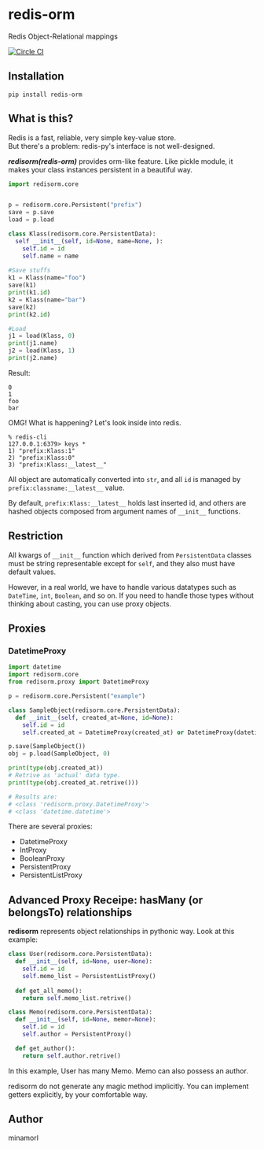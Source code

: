# redis-orm
Redis Object-Relational mappings

[![Circle CI](https://circleci.com/gh/minamorl/redis-orm.svg?style=svg)](https://circleci.com/gh/minamorl/redis-orm)

## Installation

```
pip install redis-orm
```

## What is this?

Redis is a fast, reliable, very simple key-value store.  
But there's a problem: redis-py's interface is not well-designed.

***redisorm(redis-orm)*** provides orm-like feature. Like pickle module, it makes your class instances persistent in a beautiful way.

```python
import redisorm.core


p = redisorm.core.Persistent("prefix")
save = p.save
load = p.load

class Klass(redisorm.core.PersistentData):
  self __init__(self, id=None, name=None, ):
    self.id = id
    self.name = name
   
#Save stuffs
k1 = Klass(name="foo")
save(k1)
print(k1.id)
k2 = Klass(name="bar")
save(k2)
print(k2.id)

#Load
j1 = load(Klass, 0)
print(j1.name)
j2 = load(Klass, 1)
print(j2.name)
```

Result:
```
0
1
foo
bar
```

OMG! What is happening? Let's look inside into redis.
```
% redis-cli
127.0.0.1:6379> keys *
1) "prefix:Klass:1"
2) "prefix:Klass:0"
3) "prefix:Klass:__latest__"
```

All object are automatically converted into `str`, and all `id` is managed by `prefix:classname:__latest__` value.

By default, `prefix:Klass:__latest__` holds last inserted id, and others are hashed objects composed from argument names of `__init__` functions.

## Restriction

All kwargs of `__init__` function which derived from `PersistentData` classes must be string representable except for `self`, and they also must have default values.

However, in a real world, we have to handle various datatypes such as `DateTime`, `int`, `Boolean`, and so on. If you need to handle those types without thinking about casting, you can use proxy objects.

## Proxies


### DatetimeProxy
```python
import datetime
import redisorm.core
from redisorm.proxy import DatetimeProxy

p = redisorm.core.Persistent("example")

class SampleObject(redisorm.core.PersistentData):
  def __init__(self, created_at=None, id=None):
    self.id = id
    self.created_at = DatetimeProxy(created_at) or DatetimeProxy(datetime.datetime.now())

p.save(SampleObject())
obj = p.load(SampleObject, 0)

print(type(obj.created_at))
# Retrive as 'actual' data type.
print(type(obj.created_at.retrive()))

# Results are:
# <class 'redisorm.proxy.DatetimeProxy'>
# <class 'datetime.datetime'>
```

There are several proxies:

- DatetimeProxy
- IntProxy
- BooleanProxy
- PersistentProxy
- PersistentListProxy

## Advanced Proxy Receipe: hasMany (or belongsTo) relationships 

**redisorm** represents object relationships in pythonic way. Look at this example:

```python
class User(redisorm.core.PersistentData):
  def __init__(self, id=None, user=None):
    self.id = id
    self.memo_list = PersistentListProxy()
  
  def get_all_memo():
    return self.memo_list.retrive()

class Memo(redisorm.core.PersistentData):
  def __init__(self, id=None, memor=None):
    self.id = id
    self.author = PersistentProxy()

  def get_author():
    return self.author.retrive()
```

In this example, User has many Memo. Memo can also possess an author. 

redisorm do not generate any magic method implicitly. You can implement getters explicitly, by your comfortable way.


## Author
minamorl
